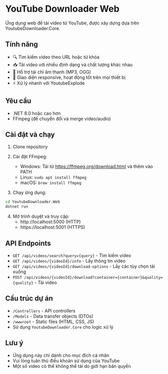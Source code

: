 # YouTube Downloader Web

Ứng dụng web để tải video từ YouTube, được xây dựng dựa trên YoutubeDownloader.Core.

## Tính năng

- 🔍 Tìm kiếm video theo URL hoặc từ khóa
- 📥 Tải video với nhiều định dạng và chất lượng khác nhau
- 🎵 Hỗ trợ tải chỉ âm thanh (MP3, OGG)
- 📱 Giao diện responsive, hoạt động tốt trên mọi thiết bị
- ⚡ Xử lý nhanh với YoutubeExplode

## Yêu cầu

- .NET 8.0 hoặc cao hơn
- FFmpeg (để chuyển đổi và merge video/audio)

## Cài đặt và chạy

1. Clone repository
2. Cài đặt FFmpeg:
   - Windows: Tải từ https://ffmpeg.org/download.html và thêm vào PATH
   - Linux: `sudo apt install ffmpeg`
   - macOS: `brew install ffmpeg`

3. Chạy ứng dụng:
```bash
cd YoutubeDownloader.Web
dotnet run
```

4. Mở trình duyệt và truy cập:
   - http://localhost:5000 (HTTP)
   - https://localhost:5001 (HTTPS)

## API Endpoints

- `GET /api/videos/search?query={query}` - Tìm kiếm video
- `GET /api/videos/{videoId}/info` - Lấy thông tin video
- `GET /api/videos/{videoId}/download-options` - Lấy các tùy chọn tải xuống
- `POST /api/videos/{videoId}/download?container={container}&quality={quality}` - Tải video

## Cấu trúc dự án

- `/Controllers` - API controllers
- `/Models` - Data transfer objects (DTOs)
- `/wwwroot` - Static files (HTML, CSS, JS)
- Sử dụng `YoutubeDownloader.Core` cho logic xử lý

## Lưu ý

- Ứng dụng này chỉ dành cho mục đích cá nhân
- Vui lòng tuân thủ điều khoản sử dụng của YouTube
- Một số video có thể không thể tải do giới hạn bản quyền 